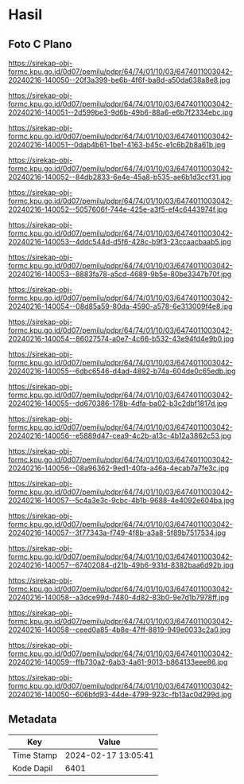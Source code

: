 # Hasil

## Foto C Plano

https://sirekap-obj-formc.kpu.go.id/0d07/pemilu/pdpr/64/74/01/10/03/6474011003042-20240216-140050--20f3a399-be6b-4f6f-ba8d-a50da638a8e8.jpg

https://sirekap-obj-formc.kpu.go.id/0d07/pemilu/pdpr/64/74/01/10/03/6474011003042-20240216-140051--2d599be3-9d6b-49b6-88a6-e6b7f2334ebc.jpg

https://sirekap-obj-formc.kpu.go.id/0d07/pemilu/pdpr/64/74/01/10/03/6474011003042-20240216-140051--0dab4b61-1be1-4163-b45c-e1c6b2b8a61b.jpg

https://sirekap-obj-formc.kpu.go.id/0d07/pemilu/pdpr/64/74/01/10/03/6474011003042-20240216-140052--84db2833-6e4e-45a8-b535-ae6b1d3ccf31.jpg

https://sirekap-obj-formc.kpu.go.id/0d07/pemilu/pdpr/64/74/01/10/03/6474011003042-20240216-140052--5057606f-744e-425e-a3f5-ef4c6443974f.jpg

https://sirekap-obj-formc.kpu.go.id/0d07/pemilu/pdpr/64/74/01/10/03/6474011003042-20240216-140053--4ddc544d-d5f6-428c-b9f3-23ccaacbaab5.jpg

https://sirekap-obj-formc.kpu.go.id/0d07/pemilu/pdpr/64/74/01/10/03/6474011003042-20240216-140053--8883fa78-a5cd-4689-9b5e-80be3347b70f.jpg

https://sirekap-obj-formc.kpu.go.id/0d07/pemilu/pdpr/64/74/01/10/03/6474011003042-20240216-140054--08d85a59-80da-4590-a578-6e313009f4e8.jpg

https://sirekap-obj-formc.kpu.go.id/0d07/pemilu/pdpr/64/74/01/10/03/6474011003042-20240216-140054--86027574-a0e7-4c66-b532-43e94fd4e9b0.jpg

https://sirekap-obj-formc.kpu.go.id/0d07/pemilu/pdpr/64/74/01/10/03/6474011003042-20240216-140055--6dbc6546-d4ad-4892-b74a-604de0c65edb.jpg

https://sirekap-obj-formc.kpu.go.id/0d07/pemilu/pdpr/64/74/01/10/03/6474011003042-20240216-140055--dd670386-178b-4dfa-ba02-b3c2dbf1817d.jpg

https://sirekap-obj-formc.kpu.go.id/0d07/pemilu/pdpr/64/74/01/10/03/6474011003042-20240216-140056--e5889d47-cea9-4c2b-a13c-4b12a3862c53.jpg

https://sirekap-obj-formc.kpu.go.id/0d07/pemilu/pdpr/64/74/01/10/03/6474011003042-20240216-140056--08a96362-9ed1-40fa-a46a-4ecab7a7fe3c.jpg

https://sirekap-obj-formc.kpu.go.id/0d07/pemilu/pdpr/64/74/01/10/03/6474011003042-20240216-140057--5c4a3e3c-9cbc-4b1b-9688-4e4092e604ba.jpg

https://sirekap-obj-formc.kpu.go.id/0d07/pemilu/pdpr/64/74/01/10/03/6474011003042-20240216-140057--3f77343a-f749-4f8b-a3a8-5f89b7517534.jpg

https://sirekap-obj-formc.kpu.go.id/0d07/pemilu/pdpr/64/74/01/10/03/6474011003042-20240216-140057--67402084-d21b-49b6-931d-8382baa6d92b.jpg

https://sirekap-obj-formc.kpu.go.id/0d07/pemilu/pdpr/64/74/01/10/03/6474011003042-20240216-140058--a3dce99d-7480-4d82-83b0-9e7d1b7978ff.jpg

https://sirekap-obj-formc.kpu.go.id/0d07/pemilu/pdpr/64/74/01/10/03/6474011003042-20240216-140058--ceed0a85-4b8e-47ff-8819-949e0033c2a0.jpg

https://sirekap-obj-formc.kpu.go.id/0d07/pemilu/pdpr/64/74/01/10/03/6474011003042-20240216-140059--ffb730a2-6ab3-4a61-9013-b864133eee86.jpg

https://sirekap-obj-formc.kpu.go.id/0d07/pemilu/pdpr/64/74/01/10/03/6474011003042-20240216-140050--606bfd93-44de-4799-923c-fb13ac0d299d.jpg


## Metadata

| Key        | Value               |
| ---------- | ------------------- |
| Time Stamp | 2024-02-17 13:05:41 |
| Kode Dapil | 6401                |



